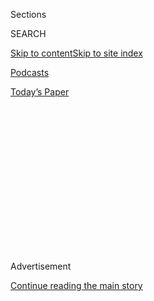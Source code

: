 <div id="app">

<div>

<div>

<div>

<div class="NYTAppHideMasthead css-1q2w90k e1suatyy0">

<div class="section css-ui9rw0 e1suatyy2">

<div class="css-eph4ug er09x8g0">

<div class="css-6n7j50">

</div>

<span class="css-1dv1kvn">Sections</span>

<div class="css-10488qs">

<span class="css-1dv1kvn">SEARCH</span>

</div>

[Skip to content](#site-content)[Skip to site
index](#site-index)

</div>

<div id="masthead-section-label" class="css-1wr3we4 eaxe0e00">

[Podcasts](https://www.nytimes3xbfgragh.onion/spotlight/podcasts)

</div>

<div class="css-10698na e1huz5gh0">

</div>

</div>

<div id="masthead-bar-one" class="section hasLinks css-15hmgas e1csuq9d3">

<div class="css-uqyvli e1csuq9d0">

</div>

<div class="css-1uqjmks e1csuq9d1">

</div>

<div class="css-9e9ivx">

[](https://myaccount.nytimes3xbfgragh.onion/auth/login?response_type=cookie&client_id=vi)

</div>

<div class="css-1bvtpon e1csuq9d2">

[Today’s
Paper](https://www.nytimes3xbfgragh.onion/section/todayspaper)

</div>

</div>

</div>

</div>

<div data-aria-hidden="false">

<div id="site-content" data-role="main">

<div>

<div class="css-1aor85t" style="opacity:0.000000001;z-index:-1;visibility:hidden">

<div class="css-1hqnpie">

<div class="css-epjblv">

<span class="css-17xtcya">[Podcasts](/spotlight/podcasts)</span><span class="css-x15j1o">|</span><span class="css-fwqvlz">‘There’s
a Quiet All Over the
World’</span>

</div>

<div class="css-k008qs">

<div class="css-1iwv8en">

<span class="css-18z7m18"></span>

<div>

</div>

</div>

<span class="css-1n6z4y">https://nyti.ms/3bumeD4</span>

<div class="css-1705lsu">

<div class="css-4xjgmj">

<div class="css-4skfbu" data-role="toolbar" data-aria-label="Social Media Share buttons, Save button, and Comments Panel with current comment count" data-testid="share-tools">

  - 
  - 
  - 
  - 
    
    <div class="css-6n7j50">
    
    </div>

  - 
  - 

</div>

</div>

</div>

</div>

</div>

</div>

<div id="NYT_TOP_BANNER_REGION" class="css-13pd83m">

</div>

<div id="top-wrapper" class="css-1sy8kpn">

<div id="top-slug" class="css-l9onyx">

Advertisement

</div>

[Continue reading the main
story](#after-top)

<div class="ad top-wrapper" style="text-align:center;height:100%;display:block;min-height:250px">

<div id="top" class="place-ad" data-position="top" data-size-key="top">

</div>

</div>

<div id="after-top">

</div>

</div>

<div>

<div class="css-1g7y0i5 e1drnplw0">

<div class="css-1ceswkc e1drnplw1">

</div>

<div class="css-f2fzwx e1drnplw2">

<div data-aria-labelledby="modal-title" data-role="region">

<div id="modal-title" class="css-mln36k">

transcript

</div>

<div class="css-pbq7ev">

</div>

<span>Back to Sugar
Calling</span>

<div class="css-f6lhej">

<div class="css-1ialerq">

<div class="css-1701swk">

bars

</div>

<div>

<div class="css-1t7yl1y">

0:00/0:00

</div>

<div class="css-og85jy">

\-0:00

</div>

</div>

</div>

</div>

<div class="css-15fbio0">

<div class="css-1p4nyns">

transcript

## ‘There’s a Quiet All Over the World’

### Hosted by Cheryl Strayed, produced by Kelly Prime and edited by Sara Sarasohn. Editorial oversight by Wendy Dorr.

#### Cheryl Strayed talks with the poet Billy Collins about memorization, “picture language” and the power of collective silence.

Wednesday, May 13th, 2020

</div>

  - cheryl strayed  
    I’m going to call the poet Billy Collins. I love his poetry so much,
    and I know I’m not alone in that. He’s that rare thing in America, a
    bestselling poet. He was the U.S. Poet Laureate from 2001 to 2003 as
    well. He said that poetry is the home of ambiguity, ambivalence, and
    uncertainty, and I think that wraps up quite succinctly what a lot
    of us are living in right now. I thought it would be a great time to
    talk to Billy Collins.

  - \[music\]

  - \[phone rings\]

  - billy collins  
    Oh, Cheryl.

  - cheryl strayed  
    Billy, it’s so nice to talk to you\!

  - billy collins  
    I sort of knew it was you.

  - cheryl strayed  
    You knew it was me?

  - billy collins  
    Yeah. I can’t say I wasn’t expecting your call.

  - cheryl strayed  
    You’re just hanging out waiting for Cheryl to call.

  - billy collins  
    Every afternoon.

  - cheryl strayed  
    Where am I calling you, Billy Collins?

  - billy collins  
    I’m in my study in our house in a little town in Florida called
    Winter Park. The streetside wall is all windows, so I got a good
    view of tropical or subtropical vegetation. I mean, there’s like
    pygmy palms and, I think, two queen palms. And there’s this red
    bougainvillea.

  - cheryl strayed  
    Nice.

  - billy collins  
    And very few cars are going up and down that street these days. More
    common to see families bicycling, or dad taking his son down to the
    lake to fish, and stuff like that. It’s like going back to the ‘50s.

  - cheryl strayed  
    Are you just alone in the house with Suzannah, just the two of you?

  - billy collins  
    Well, there are two cats, Francis, a boy, and Audrey, a girl.

  - cheryl strayed  
    OK, so two couples, Francis and Audrey, and Suzannah and Billy.

  - billy collins  
    Yes. Well, Suzannah and I get along a lot better than Francis and
    Audrey. Thank god.

  - cheryl strayed  
    Perhaps because you guys are still newlyweds, right? You just got
    married last summer.

  - billy collins  
    Well, it’s true. We’re still — not to get too sentimental, but we
    still celebrate our monthly anniversary on the 21st of the month.

  - cheryl strayed  
    Oh, that’s so sweet.

  - billy collins  
    I think that we’re losing track of that.

  - cheryl strayed  
    Oh. I’d love that. So what do you do on your monthly anniversary?
    Like what have you done historically?

  - billy collins  
    Well, we used to go out to dinner, but now Suzannah just cooks
    another dinner. We’ve been very, very careful, very assiduous about
    going out only when necessary, and wash your hands all the time. And
    I usually say, if you say two Hail Marys, that’s about 20 seconds of
    handwashing. And there could be an added benefit. You never know.

  - cheryl strayed  
    Right.

  - billy collins  
    So I’m 79 years old. And it sounds insane to say that, but it’s the
    truth, and I’m pretty sure if I caught it, it would kill me. And
    Suzannah shares that view. So she’s pretty willful about keeping me
    in the house.

  - cheryl strayed  
    Uh-huh. Do you even go out for walks?

  - billy collins  
    I go out for a walk almost every day. Not quite as far as you, but
    it’s 2 miles. And it’s very clarifying, though. I’ve always liked
    walking, and there’s a Latin expression, solvitur ambulando, which
    means it is solved by walking. You probably know that.

  - cheryl strayed  
    I do, I do. As you know, my memoir “Wild” is all about walking. I
    walked 1,100 miles on the Pacific Crest Trail. A lot is solved by
    walking.

  - billy collins  
    I would say after a thousand miles, you’ve got yourself together.

  - cheryl strayed  
    I’m sad to report that the walk goes on. The journey continues even
    after that. But I do think that that’s one of the things that you
    see over and over, is that power of a sort of walking meditation,
    where the classic journey one takes by foot, that is always
    enlightening. And I think we see that even on a micro scale on those
    2-mile walks.

  - billy collins  
    Well, I’m not as adventurous as you are, but it’s the same walk. But
    it’s never the same walk. It’s like putting yourself and putting
    your foot in the same river twice. And, often, just when I get back
    to the house, I might start a poem just about what I saw on the
    walk, which is — sometimes that goes nowhere, but other times it
    develops into something. So I find it very clarifying and — I mean,
    the English romantic poets, particularly Wordsworth, the way we
    would watch television, they would go for walks. And Wordsworth said
    that he composed a number of his poems on this walk, which would
    kind of give him the rhythm of the poem maybe. I don’t know. If you
    walked iambically, like thu-dud thu-dud, you’d probably be skipping.
    But I guess just the pacing provides a kind of steady rhythm. Did
    you listen — let me ask you a question. Did you listen to music on
    your walk?

  - cheryl strayed  
    No. But the reason I didn’t listen to music on my walk is it was
    1995, and so I would have had to carry a Walkman, and cassette
    tapes, and so forth.

  - billy collins  
    Oh, right.

  - cheryl strayed  
    But, Billy, what was so utterly fascinating to me about my
    experience with music on the Pacific Crest Trail is I could not keep
    music out of my mind. And I call it in “Wild” like — that my mind
    was like the transistor radio station in my head, because I kept
    having songs come to me. And, many times, it would be songs I
    couldn’t — I didn’t want to have in my head, like jingles for,
    like, gum, or things like this from my youth. Sometimes Bob Dylan
    songs that I couldn’t remember all the lyrics. And so I was
    constantly singing in my head, and the thing I missed, I would say,
    almost as much as food. I really ached for music in a way that
    surprised me. I didn’t realize how deep that was.

  - billy collins  
    Well, that’s your little internal jukebox that got activated.

  - cheryl strayed  
    Yeah.

  - billy collins  
    Yeah. I wrote a poem about getting a bad song stuck in your head,
    because they seem to be stickier than most. And I titled the poem
    “More Than a Woman,” but I say to other people that you can call
    it any song. You can call it “Dancing Queen” or any song.

  - cheryl strayed  
    That’s a great song.

  - billy collins  
    And sometimes just mentioning the title is enough to activate the
    song in other people’s heads, so you have to be careful.

  - cheryl strayed  
    Well, have you — there’s this documentary that I’m forgetting the
    title of it now, but it’s about people who have really deep,
    profound dementia, or are at the very end of their lives, and they
    can’t really communicate even any more. But they asked their kids,
    like, well, what were their favorite songs when they were young? And
    they put headphones on these people who are so inside themselves,
    and suddenly they would come awake, and they would even sometimes be
    able to sing along with the songs. I think it’s an ancient kind of
    knowing.

  - billy collins  
    Yeah.

  - cheryl strayed  
    And I know you do that with — I was reading about your mother, who
    would recite poetry to you. I wonder if you have that relationship
    with poetry because you were hearing it so young.

  - billy collins  
    Well, I think I got — I mean, who knows in these things. If you look
    back on your life and try to make sense of it, you’re looking
    through a kind of distorted rear view mirror. But I do have early
    memories of my being a toddler, or advanced toddler stage, and my
    mother would say lines of poetry that she memorized as a school girl
    in rural Ontario, Canada. And if it was very cold out, she’d have a
    line from Shakespeare about the coldness of the weather and not as
    sharp as man’s ingratitude to man, or something like that. And when
    I was a kid, I remember hearing my mother talking in two different
    ways. One was when she was regular talking, and one when she was
    reciting poetry. And I didn’t know it was poetry. I’d never heard
    the word. As I said, I was sort of a pre-literate toddler. But I
    knew that the poetry sounded nicer.

  - cheryl strayed  
    Mmm, yeah.

  - billy collins  
    And if we believe in really early suggestions on our consciousness,
    that might account from the fact that’s where I am today.

  - cheryl strayed  
    Right. That’s — so where did your mom get that? Was she asked as a
    student to memorize these poems?

  - billy collins  
    Well, she and my father were both born in 1901. So when she was a
    schoolgirl, this would be 1907 or ‘14, or something in there,
    memorization was not only an acceptable way of teaching poetry, it
    was — I believe it was the only way.

  - cheryl strayed  
    Right.

  - billy collins  
    I mean, they weren’t — this was 100 miles or so north of Toronto.
    They weren’t analyzing poetry up there in the schoolhouse. They were
    having kids memorize it. And I try to get my students to memorize a
    little bit of poetry, and it’s interesting because their reaction is
    they groan. But once they get a sonnet in their head, or even a
    little poem by Emily Dickinson, they line up outside my office ready
    to recite it for me.

  - cheryl strayed  
    That’s so interesting. No. I think I’m absolutely fascinated by
    this, because when I started school in the mid ‘70s, this idea was
    that memorization was this rote learning that didn’t at all feed the
    spirit, and it was sort of oppressive.

  - billy collins  
    Very old fashioned, yeah.

  - cheryl strayed  
    Yeah, yeah. And yet, I wish that people had made me memorize poems.
    Because it is kind of like those jingles. They become part of you,
    and you can call upon them when you need them then, right? They’re
    with you.

  - billy collins  
    You could have carried these poems up the Pacific Crest Trail.

  - cheryl strayed  
    Yeah.

  - billy collins  
    You know, it’s interesting that one of the most rewarding instances
    I ever had as a teacher, it was on a New York subway. There was a
    guy, a grown guy, across on the other side of the aisle there, or
    whatever. And he was looking at me. And, of course, in this New York
    subway, avoid eye contact is the main rule. Anyway, he got up and
    approached me, and he sat down. And over the roar of the subway, he
    said, Professor Collins, I was your student. And he was then a
    doctor, an oncologist, working at Mount Sinai Hospital. And he said
    you made us memorize a poem, and I want to say it for you.

  - cheryl strayed  
    Oh, wow.

  - billy collins  
    Again, over the roar of the subway, he recited this Emily Dickinson
    poem. And it was just so amazing that I’d done something.

  - cheryl strayed  
    Right. It’s so measurable, right? That guy has Emily Dickinson in
    him forever because of you.

  - billy collins  
    It’s stored there. And I also think, if they don’t remember anything
    I’ve said, they’ll remember 10 lines of Shakespeare or whatever.

  - cheryl strayed  
    Yeah. Well, and what’s interesting to ponder about that is that we
    are, in some sort of brute way, just forcing ourselves to remember
    this arrangement of words. And I’m curious, will this doctor, 50
    years from now on his deathbed, will he be able to say that poem
    because it is part of him. And it reminds me, when I was hiking on
    the Pacific Crest Trail, I realized that I remembered the names of
    flowers that — my mom was a wonderful gardener and really knew
    everything about plants, and she would always teach me the names of
    wildflowers. And there was a point on the trail where I stepped into
    this meadow and I saw all these flowers, and I realized I knew their
    names. And I said them to myself in my mind as I walked past them,
    and I felt the presence of my mother so strongly. And it was a kind
    of poem embedded in me. It was a memorization that I didn’t know I
    had received until then.

  - billy collins  
    Well, and I also think that you really internalize this series of
    lines and bring it into you for yourself. And it’s a part of you
    then. And once the student realizes the power of that — they’re now
    walking around with these lines in them, and they can summon them up
    at any moment — they find that pretty thrilling, actually.

  - cheryl strayed  
    It’s a powerful thing. And I think even in cases where you don’t
    necessarily memorize the lines, that poems can stay with you in
    another way. That you remember them, or you remember the way that
    they made you feel. And one of your poems that did that for me,
    Bill, is “The Names.” You were asked by the librarian of Congress to
    write it for the first anniversary of 9/11. And the reason it stuck
    with me is it made real to me this tragedy that was this grand scale
    — many, many deaths that seemed kind of abstract until I heard you
    read that poem. And it wasn’t then just numbers, it was names. And I
    thought of it now because we are hearing numbers every day. The
    number of people who die of Covid-19 climbs day by day. I would love
    for you to read “The Names” to me.

  - billy collins  
    Well, yeah, I’d love to. It’s called “The Names,” and then, in
    parenthesis, it just says, “For the victims of Sept. 11 and their
    survivors.”
    
    “Yesterday, I lay awake in the palm of the night. A fine rain stole
    in, unhelped by any breeze. And when I saw the silver glaze on the
    windows, I started with A, with Ackerman, as it happened, then
    Baxter and Calabro, Davis and Eberling, names falling into place as
    droplets fell through the dark. Names printed on the ceiling of the
    night. Names slipping around a watery bend. Twenty-six willows on
    the banks of a stream.
    
    In the morning, I walked out barefoot among thousands of flowers,
    heavy with dew, like the eyes of tears, and each had a name. Fiore
    inscribed on a yellow petal, then Gonzalez and Hon, Ishikawa and
    Jenkins. Names written in the air and stitched into the cloth of the
    day. A name under a photograph taped to a mailbox. Monogram on a
    torn shirt. I see you spelled out on storefront windows and on the
    bright unfurled awnings of this city. I say the names as I turn a
    corner — Kelly and Lee, Medina, Nardella, and O’Connor.
    
    When I peer into the woods, I see a thick tangle where letters are
    hidden, as in a puzzle concocted for children. Parker and Quigley in
    the twigs of an ash. Rizzo, Schubert, Torres, and Upton, secrets in
    the boughs of an ancient maple. Names written in the pale sky. Names
    rising in the updraft amid buildings. Silent names in stone, or
    cried out behind a door. Names blown over the earth and out to sea.
    
    In the evening — weakening light, the last swallows, a boy on a lake
    lifts his oars, a woman by a window puts a match to a candle, and
    then the names are outlined on the rose clouds — Vanacore and
    Wallace. Let X, if it can, stand for the ones unfound. Then Young
    and Ziminsky, the final jolt of Z. Names etched on the head of a
    pin. One name spanning a bridge, another undergoing a tunnel. A blue
    name needled into the skin.
    
    Names of citizens, workers, mothers and fathers, the bright-eyed
    daughter, the quick son. Alphabet of names in green rows in a field.
    Names in the small tracks of birds. Names lifted from a hat or
    balanced on the tip of the tongue. Names wheeled into the dim
    warehouse of memory. So many names, there is barely room on the
    walls of the heart.”

  - cheryl strayed  
    What a powerful poem. What a powerful piece of work.

  - billy collins  
    Yeah. And it was pretty nerve-racking really in front of a joint
    session of Congress, I can tell you.

  - cheryl strayed  
    So you’re called to this joint session, and are other people doing
    other things?

  - billy collins  
    Well, yes, lots of other people. It was one of the first times in
    history that both houses of Congress met outside of Washington. They
    met in New York, where it took place. And there were many speeches.
    And I must say something, not in praise of my poem but to make a
    point about poetry, that when I started reading the poem, and it
    starts lying there in the middle of the night with the rain against
    the windows, et cetera, many people were looking up at me the way a
    Cocker Spaniel would cock his head, like, what?

  - cheryl strayed  
    Uh-huh.

  - billy collins  
    It was not political language. It was not using generalities. It was
    not using the recycled language, including a history, heroism,
    tragedy, the common words that kept popping up in these talks. It
    was imagery. It was picture language, as Emerson calls it. It was
    the language of the world, of rain, and windows, and reality. And it
    demonstrated the difference between poetic language and, for lack of
    a better word, other language.

  - cheryl strayed  
    And I think that that’s — I mean, you’ve just expressed why, in my
    mind, poetry is so necessary, poetry and really all literature. But
    poetry, in particular, to me it speaks to the heart. It speaks
    beyond the intellect, beyond information.

  - billy collins  
    Oh, I think poetry takes us inward, right? Poetry privileges our
    subjectivity. A poem tends to start out in the world and describing
    something, but it usually ends up going down and in inside us. But
    it works in images. I mean, a poem about the virus might be an image
    of a face mask on a curb, a discarded face mask. Just that one thing
    might be enough to tell the whole story, in a sense, just that one
    image, instead of a larger but probably less effective rhetoric.

  - cheryl strayed  
    Right. That’s what art does. And I think too, just the ordinary
    stories, whenever — my favorite parts of all of Ken Burns’s
    documentaries are those, the journals that people kept, that weren’t
    saying, here is the objective news of the day. It’s rather here’s
    what happened on my farm on this day. Here’s what I saw. Here’s what
    I witnessed. Here’s what I felt, and feared, and loved, and
    treasured. And those are the kinds of things that poetry shows us
    and offers us.

  - billy collins  
    And those letters, I mean, I can’t believe how articulate everybody
    was in the middle of the 19th century. The letters are — not only
    the penmanship is beautiful, but the letters are so articulate, at
    least the ones that we’re exposed to.

  - cheryl strayed  
    Well, those are the ones that made the cut.

  - billy collins  
    Yeah, that’s right. That’s the cream of the crop.

  - cheryl strayed  
    Do you keep a journal?

  - billy collins  
    I don’t keep a — I have in the past. I don’t — I’m not very good at
    it. But I keep notebooks, and I always keep a little notebook in my
    pocket, and a pen. And thinking about our talk today, I have a page
    here of things to talk about or points we might — so anything can go
    into these journals. They’re kind of catch-alls, but — and poems
    too.

  - cheryl strayed  
    What have you written down that we haven’t talked about yet? Let’s
    talk about it.

  - \[laughter\]

  - billy collins  
    That’s good. Well, I wrote down the name of a poem that’s very short
    that I’d love to read before we’re done by — not by me.

  - cheryl strayed  
    Please read it to me. Please read it to me, yes.

  - billy collins  
    May I? Well, it’s — I guess it’s a sonnet. It’s 14 lines. It’s by a
    poet I don’t know well, an Irish poet, John O’Donnell. And it’s
    about the virus, and it’s called “When.” And the interesting thing
    about it is that he’s slightly ambivalent about the whole thing,
    about it ending. And Eavan Boland, another Irish poet who just died
    on Monday —

  - cheryl strayed  
    Right.

  - billy collins  
    — she said, “Poetry begins where certitude leaves off.” Like poetry
    deals with ambivalence and ambiguity. And if you’re certain about a
    thing, you don’t need to write a poem about it. But you’ll see the
    word, about halfway through, the word “although,” and that’s when he
    — the tone of the poem changes. So I’ll read it if you like. It’s
    titled “When,” by John O’Donnell.
    
    “And when this ends we will emerge, shyly and then all at once,
    dazed, long-haired as we embrace loved ones the shadow spared, and
    weep for those it gathered in its shroud. A kind of rapture, this
    longed-for laying on of hands, high cries as we nuzzle, leaning in
    to kiss, and whisper that now things will be different.
    
    Although a time will come when we’ll forget the curve’s approaching
    wave, the hiss and sigh of ventilators, the crowded, makeshift
    morgues. A time when we may even miss the old-world arm’s-length
    courtesy, small kindnesses left on doorsteps, the drifting, idle
    days, and nights when we flung open all the windows to arias in the
    darkness, our voices reaching out, holding each other till this
    passes.”
    
    So interesting that he sees the distancing as being a courtesy, and
    the quietness and the kindness of things left on doorsteps, and the
    idleness and the drifting. This really talks about the horror of
    people lost, but he says that — it’s like people talk about. There’s
    a quiet all over the world. The whole globe has quieted down. There
    are no sports. There’s no concerts. There’s no people cheering. A
    friend of mine said you can hear a birdsong in New York City.

  - cheryl strayed  
    Right.

  - billy collins  
    And another — in The Times last week, this guy writing from Paris
    said you could hear ducks quacking on the Seine. I have a friend, if
    one of us says something, the other one often says, and other poems.
    And I’m sure that would get it — ducks quacking on the Seine, and
    other poems.

  - \[laughter\]

  - cheryl strayed  
    That’s your next book, Billy.

  - \[laughter\]

  - billy collins  
    It could be. But that’s, I mean, amazing, like being back in the
    ‘50s. It’s quieter. It’s slower. And, also, nature is healing
    herself. Fish are coming back into these grounds where they were,
    where there’s too much pollution. Maybe we should take one month off
    a year and just let the Earth lick its wounds for a month before we
    continue to ravish it.

  - cheryl strayed  
    Yeah, I thought of that. In that poem, when he says although, he’s
    saying, but we’re going to also forget all this, right?

  - billy collins  
    Yeah, yeah. We’ll forget the curves and all that. But we might even
    miss — we’ll forget, and we might even be nostalgic about the time
    when we stayed indoors with our spouses or whatever, or maybe a
    friend, sheltering in place. I was on the phone with my friend in
    New York City last night about — well, I know it’s about 2 minutes
    to 7. He said, well, at 7 o’clock, I have to get my pot and my spoon
    and bang it out the window. Everybody does that at 7 o’clock in New
    York.

  - cheryl strayed  
    Mh-hm. In Portland too.

  - billy collins  
    Yeah, for the responders. And maybe people will miss that. I guess
    the big question is, will this — I mean, people banter around the
    word globalization, and global this, and global that. And that’s
    primarily an economic term, I think. It meant the globalization of
    business. But this is something that’s happening all over the world,
    and maybe this will give people a sense of being Earthlings, in the
    way that the blue marble did. Remember that first picture of Earth?
    That was the first time man had ever seen the planet.

  - cheryl strayed  
    Mm-hm, mm-hm.

  - billy collins  
    And there was some sense of optimism — it became the symbol of Earth
    Day — that a global event like that, or the globe made visible,
    might tie people together. I’m not too optimistic about that, but
    it’s going to be very interesting to see what happens. I mean,
    maybe nothing will happen, and we’ll just go back to being the human
    beings we are. But do you want to hear another poem by another poet?

  - cheryl strayed  
    Sure, sure.

  - billy collins  
    This is a poem by Wislawa Szymborska, the Polish poet. And it’s a
    poem about the war, and what happens after the war, and then what
    happens when people forget about the war.

  - cheryl strayed  
    And it’s about World War II?

  - billy collins  
    It’s about World War II, yeah. But I think it applies today. Anyway,
    it’s not long. It’s called “The End and the Beginning,” by Wislawa
    Szymborska.
    
    “After every war, someone has to pick up. Things won’t pick
    themselves up, after all. Someone has to shove the rubble to the
    roadsides so the carts loaded with corpses can get by. Someone has
    to trudge through the sludge and ashes, through the sofa springs and
    shards of glass, the bloody rags. Someone has to lug the post to
    prop the wall. Someone has to glaze the windows, set the door in its
    frame. No sound bites, no photo opportunities, and it takes years.
    All the cameras have gone to other wars.
    
    The bridges need to be rebuilt. The railroad stations too.
    Shirtsleeves will be rolled up to shreds. Someone, broom in hand,
    still remembers how it was. Someone else listens, nodding his
    unshattered head. But others are bound to be bustling nearby who
    will find all that quite boring. From time to time, someone still
    must dig up a rusted argument from underneath a bush and haul it off
    to the dump.
    
    Those who knew what this was all about must make way for those who
    know little, and less than that, and at last nothing, less than
    nothing. Someone has to lie there in the grass that covers up the
    causes and effects with a corn stalk in his teeth, gawking at
    clouds.”

  - cheryl strayed  
    Wow. I love that poem. What a great poem. That poem so aptly
    describes not just things like a world war and its aftermath, and
    the way that time changes it. It’s even — like, I was just thinking
    of the most intimate thing, like a broken heart. Like it’s so
    painful at first, and then it gets slowly cleaned up, and then it
    slowly disappears. And then it’s like that love was never even in
    existence.

  - billy collins  
    It becomes history.

  - cheryl strayed  
    It’s history.

  - billy collins  
    And there’s a test on it.

  - cheryl strayed  
    And there’s no great sorrow. I mean, I think that, obviously, about
    big things, like a war or a virus, and so many of us are revisiting
    things like — I’ve never heard so much conversation about the
    Spanish influenza epidemic as I have in the last month or two. And
    it’s because we’re saying, Oh, this thing that we all had the luxury
    of not remembering, or not really caring much about, suddenly might
    be the thing that teaches us about now.

  - billy collins  
    In her poem, after all the destruction, to end with that figure
    lying on the grass with a corn stalk in his teeth, just looking up
    at clouds, that little personal individual moment of being alone.
    And Robert Frost said anybody can start a poem, but it takes a real
    poet to end one. And that’s such a beautiful ending, gawking at
    clouds.

  - cheryl strayed  
    Yeah. Is there anything that I didn’t ask you that you want to talk
    about?

  - billy collins  
    I don’t know. I mean, I did spend one day in this monastery in Big
    Sur, the Camaldolese order of the Benedictines. They were, I think,
    like a 12th century breakaway from the Benedictines. And someone
    said they make the Benedictines look like Hells Angels, because
    they’re a deeply reclusive order. None of them speak. There are
    about 30 of them there. And when they have meals, there are readings
    from the Bible, from whatever. But I had heard that my poems were
    being read. So when I was in California, I made a visit to the
    monastery and spent one day in one of these rooms. It’s kind of a
    cell or a dorm room. And I had this experience of silence I’d never
    quite had before. I wrote a poem about what a noisy person I’d been
    all my life. And, gradually, after like an hour or so, I was aware
    that there are 30 other men right around me in these other buildings
    or rooms who have devoted their life to silence. They’re
    professionals, professional quiet people. And I felt like this
    little droplet of my silence just dropping into this river of
    silence they were creating. And communal silence, I realized, is
    such a powerful thing. And when I think about the quieter world that
    the virus has put us into, it just reminded me of that deep
    experience of silence.

  - cheryl strayed  
    What about it felt profound to you? I mean, can you identify what
    that particular silence does for you or for us?

  - billy collins  
    Well, it’s very cleansing, I think. I was very comfortable with it,
    knowing, as I said, the presence of these professional men around me
    keeping their silence so as to be less ensnared by the ways of the
    world. And when I was at the monastery in Big Sur, they referred
    very reverentially to two of the monks who had achieved, achieved
    what they call permanent reclusion. There are two monks who never
    see anybody. They’re not only silent. They never talk during the
    year. There’s no break, and they never go to communal meals. They’re
    like prisoners of their silence. And that just blew my mind. They
    got in the cell and locked the door, and they loved it. They
    wouldn’t have it any other way.

  - cheryl strayed  
    It’s astounding to me, really.
    
    My first reaction when I was hearing you talk about this place — and
    I know this place, and I have to say, what you’ve contributed most
    powerfully to the world is the opposite of silence. It is that we
    find some truth in the words you share with us. And yet there is
    something about poetry and art that is about the deepest silence,
    right? That it’s not about isolation. It’s not about distance. It’s
    about connection, I think, when silence is most profound and
    powerful.

  - billy collins  
    Mm-hm. I think another way to connect them is to say that the — a
    poem takes up a certain amount of space on a page. It doesn’t fill
    the page. Most people would recognize a poem as being a poem by
    seeing that it just occupies this discrete place on the poem — on
    the page, rather. And I get my students to think of the white space
    around the poem as silence, and so that the poem is an interruption
    of silence. And so it takes silence into a place. I knew a nun —
    well, she was a crazy high school friend of mine, but she became a
    nun, and she was — ended up in a little convent in Rome on the
    Appian Way there, and they were a reclusive order of nuns. And we
    had corresponded, but when she corresponded to me in letters, she
    would only talk about the love of God and all that. She never said
    what she was doing or anything, or if she was planting corn or
    something. And when I was in Italy, I called her — I called the
    convent, and I said, Susan — that was her old name — I said, I’m
    coming into Rome, and can we take you out to lunch? Do you go out?
    And she said, Cheryl, she said, Fortunately, I can’t.

  - \[laughter\]

  - cheryl strayed  
    Really?

  - billy collins  
    Isn’t that great?

  - cheryl strayed  
    So she’d —

  - billy collins  
    No irony — yes. No irony at all. Fortunately, Billy, I can’t.

  - cheryl strayed  
    Wow. I mean, that’s a really kind of wonderful way to think about
    now, isn’t it? Because —

  - billy collins  
    Yeah.

  - cheryl strayed  
    — we who can’t go out, to turn that into a blessing rather than a
    curse is something, I think.

  - billy collins  
    Yes, yeah. I think it’s the difference between people who will rush
    back into their jobs and can’t wait to get back to normal who are
    enjoying, on some level, this quiet time, this traveling back in
    time, in a way, to where you can hear — you can hear ducks quacking
    on the Seine, for god’s sake.

  - \[laughter\]

  - cheryl strayed  
    Well, it has been such a delight to speak to you.

  - billy collins  
    Well, great. I’ve been looking forward to this a lot. So great to
    talk to you too.

  - cheryl strayed  
    Bye, Billy.

  - billy collins  
    Bye bye. Take care.

  - cheryl strayed  
    I’m Cheryl Strayed. This is “Sugar Calling.” Next week, Joy
Harjo.

</div>

</div>

</div>

</div>

<div style="position:absolute;width:0;height:0;visibility:hidden;display:none">

</div>

<div style="width:100%">

<div class="css-18qqsen e1eullfg0" style="background-image:url(https://static01.graylady3jvrrxbe.onion/images/2020/04/29/podcasts/sugar-calling-album-art/sugar-calling-album-art-videoFifteenBySeven2610-v2.png)">

<div class="css-1hmsypo e1eullfg2">

<div class="css-131hid3 e1eullfg3">

<div class="css-1uhi299 e1eullfg1">

</div>

<div class="css-1tloyb6">

<div class="css-1kltdsh ehra6vc0">

[<span class="css-1f76qa2">![Sugar Calling
logo](https://static01.graylady3jvrrxbe.onion/images/2020/04/29/podcasts/sugar-calling-album-art/sugar-calling-album-art-square320.jpg)<span>Sugar
Calling</span></span>](https://www.nytimes3xbfgragh.onion/column/sugar-calling)<span class="css-1lhttlg ehra6vc1"><span class="css-sj5ozi ehra6vc2">Subscribe:</span></span>

  - [Apple Podcasts](https://itunes.apple.com/us/podcast/id1505881384)
  - [Google
    Podcasts](https://podcasts.google.com/?feed=aHR0cHM6Ly9yc3MuYXJ0MTkuY29tL3N1Z2FyLWNhbGxpbmc&ved=0CAUQrrcFahcKEwjA8Kyn09voAhUAAAAAHQAAAAAQBQ)

</div>

</div>

<div class="css-1r0dpua e1eullfg4">

<div class="css-1gu519p edye5kn0">

<div>

# ‘There’s a Quiet All Over the World’

## Cheryl Strayed talks with the poet Billy Collins about memorization, “picture language” and the power of collective silence.

</div>

<span class="css-lsnb14 edye5kn4">Hosted by Cheryl Strayed, produced by
Kelly Prime and edited by Sara Sarasohn. Editorial oversight by Wendy
Dorr.</span>

<div class="css-1vd84sn">

<span class="css-16bt4xd">Transcript</span>

</div>

</div>

<div class="css-1g7y0i5 e1drnplw0">

<div class="css-1ceswkc e1drnplw1">

</div>

<div class="css-f2fzwx e1drnplw2">

<div data-aria-labelledby="modal-title" data-role="region">

<div id="modal-title" class="css-mln36k">

transcript

</div>

<div class="css-pbq7ev">

</div>

<span>Back to Sugar
Calling</span>

<div class="css-f6lhej">

<div class="css-1ialerq">

<div class="css-1701swk">

bars

</div>

<div>

<div class="css-1t7yl1y">

0:00/0:00

</div>

<div class="css-og85jy">

\-0:00

</div>

</div>

</div>

</div>

<div class="css-15fbio0">

<div class="css-1p4nyns">

transcript

## ‘There’s a Quiet All Over the World’

### Hosted by Cheryl Strayed, produced by Kelly Prime and edited by Sara Sarasohn. Editorial oversight by Wendy Dorr.

#### Cheryl Strayed talks with the poet Billy Collins about memorization, “picture language” and the power of collective silence.

Wednesday, May 13th, 2020

</div>

  - cheryl strayed  
    I’m going to call the poet Billy Collins. I love his poetry so much,
    and I know I’m not alone in that. He’s that rare thing in America, a
    bestselling poet. He was the U.S. Poet Laureate from 2001 to 2003 as
    well. He said that poetry is the home of ambiguity, ambivalence, and
    uncertainty, and I think that wraps up quite succinctly what a lot
    of us are living in right now. I thought it would be a great time to
    talk to Billy Collins.

  - \[music\]

  - \[phone rings\]

  - billy collins  
    Oh, Cheryl.

  - cheryl strayed  
    Billy, it’s so nice to talk to you\!

  - billy collins  
    I sort of knew it was you.

  - cheryl strayed  
    You knew it was me?

  - billy collins  
    Yeah. I can’t say I wasn’t expecting your call.

  - cheryl strayed  
    You’re just hanging out waiting for Cheryl to call.

  - billy collins  
    Every afternoon.

  - cheryl strayed  
    Where am I calling you, Billy Collins?

  - billy collins  
    I’m in my study in our house in a little town in Florida called
    Winter Park. The streetside wall is all windows, so I got a good
    view of tropical or subtropical vegetation. I mean, there’s like
    pygmy palms and, I think, two queen palms. And there’s this red
    bougainvillea.

  - cheryl strayed  
    Nice.

  - billy collins  
    And very few cars are going up and down that street these days. More
    common to see families bicycling, or dad taking his son down to the
    lake to fish, and stuff like that. It’s like going back to the ‘50s.

  - cheryl strayed  
    Are you just alone in the house with Suzannah, just the two of you?

  - billy collins  
    Well, there are two cats, Francis, a boy, and Audrey, a girl.

  - cheryl strayed  
    OK, so two couples, Francis and Audrey, and Suzannah and Billy.

  - billy collins  
    Yes. Well, Suzannah and I get along a lot better than Francis and
    Audrey. Thank god.

  - cheryl strayed  
    Perhaps because you guys are still newlyweds, right? You just got
    married last summer.

  - billy collins  
    Well, it’s true. We’re still — not to get too sentimental, but we
    still celebrate our monthly anniversary on the 21st of the month.

  - cheryl strayed  
    Oh, that’s so sweet.

  - billy collins  
    I think that we’re losing track of that.

  - cheryl strayed  
    Oh. I’d love that. So what do you do on your monthly anniversary?
    Like what have you done historically?

  - billy collins  
    Well, we used to go out to dinner, but now Suzannah just cooks
    another dinner. We’ve been very, very careful, very assiduous about
    going out only when necessary, and wash your hands all the time. And
    I usually say, if you say two Hail Marys, that’s about 20 seconds of
    handwashing. And there could be an added benefit. You never know.

  - cheryl strayed  
    Right.

  - billy collins  
    So I’m 79 years old. And it sounds insane to say that, but it’s the
    truth, and I’m pretty sure if I caught it, it would kill me. And
    Suzannah shares that view. So she’s pretty willful about keeping me
    in the house.

  - cheryl strayed  
    Uh-huh. Do you even go out for walks?

  - billy collins  
    I go out for a walk almost every day. Not quite as far as you, but
    it’s 2 miles. And it’s very clarifying, though. I’ve always liked
    walking, and there’s a Latin expression, solvitur ambulando, which
    means it is solved by walking. You probably know that.

  - cheryl strayed  
    I do, I do. As you know, my memoir “Wild” is all about walking. I
    walked 1,100 miles on the Pacific Crest Trail. A lot is solved by
    walking.

  - billy collins  
    I would say after a thousand miles, you’ve got yourself together.

  - cheryl strayed  
    I’m sad to report that the walk goes on. The journey continues even
    after that. But I do think that that’s one of the things that you
    see over and over, is that power of a sort of walking meditation,
    where the classic journey one takes by foot, that is always
    enlightening. And I think we see that even on a micro scale on those
    2-mile walks.

  - billy collins  
    Well, I’m not as adventurous as you are, but it’s the same walk. But
    it’s never the same walk. It’s like putting yourself and putting
    your foot in the same river twice. And, often, just when I get back
    to the house, I might start a poem just about what I saw on the
    walk, which is — sometimes that goes nowhere, but other times it
    develops into something. So I find it very clarifying and — I mean,
    the English romantic poets, particularly Wordsworth, the way we
    would watch television, they would go for walks. And Wordsworth said
    that he composed a number of his poems on this walk, which would
    kind of give him the rhythm of the poem maybe. I don’t know. If you
    walked iambically, like thu-dud thu-dud, you’d probably be skipping.
    But I guess just the pacing provides a kind of steady rhythm. Did
    you listen — let me ask you a question. Did you listen to music on
    your walk?

  - cheryl strayed  
    No. But the reason I didn’t listen to music on my walk is it was
    1995, and so I would have had to carry a Walkman, and cassette
    tapes, and so forth.

  - billy collins  
    Oh, right.

  - cheryl strayed  
    But, Billy, what was so utterly fascinating to me about my
    experience with music on the Pacific Crest Trail is I could not keep
    music out of my mind. And I call it in “Wild” like — that my mind
    was like the transistor radio station in my head, because I kept
    having songs come to me. And, many times, it would be songs I
    couldn’t — I didn’t want to have in my head, like jingles for,
    like, gum, or things like this from my youth. Sometimes Bob Dylan
    songs that I couldn’t remember all the lyrics. And so I was
    constantly singing in my head, and the thing I missed, I would say,
    almost as much as food. I really ached for music in a way that
    surprised me. I didn’t realize how deep that was.

  - billy collins  
    Well, that’s your little internal jukebox that got activated.

  - cheryl strayed  
    Yeah.

  - billy collins  
    Yeah. I wrote a poem about getting a bad song stuck in your head,
    because they seem to be stickier than most. And I titled the poem
    “More Than a Woman,” but I say to other people that you can call
    it any song. You can call it “Dancing Queen” or any song.

  - cheryl strayed  
    That’s a great song.

  - billy collins  
    And sometimes just mentioning the title is enough to activate the
    song in other people’s heads, so you have to be careful.

  - cheryl strayed  
    Well, have you — there’s this documentary that I’m forgetting the
    title of it now, but it’s about people who have really deep,
    profound dementia, or are at the very end of their lives, and they
    can’t really communicate even any more. But they asked their kids,
    like, well, what were their favorite songs when they were young? And
    they put headphones on these people who are so inside themselves,
    and suddenly they would come awake, and they would even sometimes be
    able to sing along with the songs. I think it’s an ancient kind of
    knowing.

  - billy collins  
    Yeah.

  - cheryl strayed  
    And I know you do that with — I was reading about your mother, who
    would recite poetry to you. I wonder if you have that relationship
    with poetry because you were hearing it so young.

  - billy collins  
    Well, I think I got — I mean, who knows in these things. If you look
    back on your life and try to make sense of it, you’re looking
    through a kind of distorted rear view mirror. But I do have early
    memories of my being a toddler, or advanced toddler stage, and my
    mother would say lines of poetry that she memorized as a school girl
    in rural Ontario, Canada. And if it was very cold out, she’d have a
    line from Shakespeare about the coldness of the weather and not as
    sharp as man’s ingratitude to man, or something like that. And when
    I was a kid, I remember hearing my mother talking in two different
    ways. One was when she was regular talking, and one when she was
    reciting poetry. And I didn’t know it was poetry. I’d never heard
    the word. As I said, I was sort of a pre-literate toddler. But I
    knew that the poetry sounded nicer.

  - cheryl strayed  
    Mmm, yeah.

  - billy collins  
    And if we believe in really early suggestions on our consciousness,
    that might account from the fact that’s where I am today.

  - cheryl strayed  
    Right. That’s — so where did your mom get that? Was she asked as a
    student to memorize these poems?

  - billy collins  
    Well, she and my father were both born in 1901. So when she was a
    schoolgirl, this would be 1907 or ‘14, or something in there,
    memorization was not only an acceptable way of teaching poetry, it
    was — I believe it was the only way.

  - cheryl strayed  
    Right.

  - billy collins  
    I mean, they weren’t — this was 100 miles or so north of Toronto.
    They weren’t analyzing poetry up there in the schoolhouse. They were
    having kids memorize it. And I try to get my students to memorize a
    little bit of poetry, and it’s interesting because their reaction is
    they groan. But once they get a sonnet in their head, or even a
    little poem by Emily Dickinson, they line up outside my office ready
    to recite it for me.

  - cheryl strayed  
    That’s so interesting. No. I think I’m absolutely fascinated by
    this, because when I started school in the mid ‘70s, this idea was
    that memorization was this rote learning that didn’t at all feed the
    spirit, and it was sort of oppressive.

  - billy collins  
    Very old fashioned, yeah.

  - cheryl strayed  
    Yeah, yeah. And yet, I wish that people had made me memorize poems.
    Because it is kind of like those jingles. They become part of you,
    and you can call upon them when you need them then, right? They’re
    with you.

  - billy collins  
    You could have carried these poems up the Pacific Crest Trail.

  - cheryl strayed  
    Yeah.

  - billy collins  
    You know, it’s interesting that one of the most rewarding instances
    I ever had as a teacher, it was on a New York subway. There was a
    guy, a grown guy, across on the other side of the aisle there, or
    whatever. And he was looking at me. And, of course, in this New York
    subway, avoid eye contact is the main rule. Anyway, he got up and
    approached me, and he sat down. And over the roar of the subway, he
    said, Professor Collins, I was your student. And he was then a
    doctor, an oncologist, working at Mount Sinai Hospital. And he said
    you made us memorize a poem, and I want to say it for you.

  - cheryl strayed  
    Oh, wow.

  - billy collins  
    Again, over the roar of the subway, he recited this Emily Dickinson
    poem. And it was just so amazing that I’d done something.

  - cheryl strayed  
    Right. It’s so measurable, right? That guy has Emily Dickinson in
    him forever because of you.

  - billy collins  
    It’s stored there. And I also think, if they don’t remember anything
    I’ve said, they’ll remember 10 lines of Shakespeare or whatever.

  - cheryl strayed  
    Yeah. Well, and what’s interesting to ponder about that is that we
    are, in some sort of brute way, just forcing ourselves to remember
    this arrangement of words. And I’m curious, will this doctor, 50
    years from now on his deathbed, will he be able to say that poem
    because it is part of him. And it reminds me, when I was hiking on
    the Pacific Crest Trail, I realized that I remembered the names of
    flowers that — my mom was a wonderful gardener and really knew
    everything about plants, and she would always teach me the names of
    wildflowers. And there was a point on the trail where I stepped into
    this meadow and I saw all these flowers, and I realized I knew their
    names. And I said them to myself in my mind as I walked past them,
    and I felt the presence of my mother so strongly. And it was a kind
    of poem embedded in me. It was a memorization that I didn’t know I
    had received until then.

  - billy collins  
    Well, and I also think that you really internalize this series of
    lines and bring it into you for yourself. And it’s a part of you
    then. And once the student realizes the power of that — they’re now
    walking around with these lines in them, and they can summon them up
    at any moment — they find that pretty thrilling, actually.

  - cheryl strayed  
    It’s a powerful thing. And I think even in cases where you don’t
    necessarily memorize the lines, that poems can stay with you in
    another way. That you remember them, or you remember the way that
    they made you feel. And one of your poems that did that for me,
    Bill, is “The Names.” You were asked by the librarian of Congress to
    write it for the first anniversary of 9/11. And the reason it stuck
    with me is it made real to me this tragedy that was this grand scale
    — many, many deaths that seemed kind of abstract until I heard you
    read that poem. And it wasn’t then just numbers, it was names. And I
    thought of it now because we are hearing numbers every day. The
    number of people who die of Covid-19 climbs day by day. I would love
    for you to read “The Names” to me.

  - billy collins  
    Well, yeah, I’d love to. It’s called “The Names,” and then, in
    parenthesis, it just says, “For the victims of Sept. 11 and their
    survivors.”
    
    “Yesterday, I lay awake in the palm of the night. A fine rain stole
    in, unhelped by any breeze. And when I saw the silver glaze on the
    windows, I started with A, with Ackerman, as it happened, then
    Baxter and Calabro, Davis and Eberling, names falling into place as
    droplets fell through the dark. Names printed on the ceiling of the
    night. Names slipping around a watery bend. Twenty-six willows on
    the banks of a stream.
    
    In the morning, I walked out barefoot among thousands of flowers,
    heavy with dew, like the eyes of tears, and each had a name. Fiore
    inscribed on a yellow petal, then Gonzalez and Hon, Ishikawa and
    Jenkins. Names written in the air and stitched into the cloth of the
    day. A name under a photograph taped to a mailbox. Monogram on a
    torn shirt. I see you spelled out on storefront windows and on the
    bright unfurled awnings of this city. I say the names as I turn a
    corner — Kelly and Lee, Medina, Nardella, and O’Connor.
    
    When I peer into the woods, I see a thick tangle where letters are
    hidden, as in a puzzle concocted for children. Parker and Quigley in
    the twigs of an ash. Rizzo, Schubert, Torres, and Upton, secrets in
    the boughs of an ancient maple. Names written in the pale sky. Names
    rising in the updraft amid buildings. Silent names in stone, or
    cried out behind a door. Names blown over the earth and out to sea.
    
    In the evening — weakening light, the last swallows, a boy on a lake
    lifts his oars, a woman by a window puts a match to a candle, and
    then the names are outlined on the rose clouds — Vanacore and
    Wallace. Let X, if it can, stand for the ones unfound. Then Young
    and Ziminsky, the final jolt of Z. Names etched on the head of a
    pin. One name spanning a bridge, another undergoing a tunnel. A blue
    name needled into the skin.
    
    Names of citizens, workers, mothers and fathers, the bright-eyed
    daughter, the quick son. Alphabet of names in green rows in a field.
    Names in the small tracks of birds. Names lifted from a hat or
    balanced on the tip of the tongue. Names wheeled into the dim
    warehouse of memory. So many names, there is barely room on the
    walls of the heart.”

  - cheryl strayed  
    What a powerful poem. What a powerful piece of work.

  - billy collins  
    Yeah. And it was pretty nerve-racking really in front of a joint
    session of Congress, I can tell you.

  - cheryl strayed  
    So you’re called to this joint session, and are other people doing
    other things?

  - billy collins  
    Well, yes, lots of other people. It was one of the first times in
    history that both houses of Congress met outside of Washington. They
    met in New York, where it took place. And there were many speeches.
    And I must say something, not in praise of my poem but to make a
    point about poetry, that when I started reading the poem, and it
    starts lying there in the middle of the night with the rain against
    the windows, et cetera, many people were looking up at me the way a
    Cocker Spaniel would cock his head, like, what?

  - cheryl strayed  
    Uh-huh.

  - billy collins  
    It was not political language. It was not using generalities. It was
    not using the recycled language, including a history, heroism,
    tragedy, the common words that kept popping up in these talks. It
    was imagery. It was picture language, as Emerson calls it. It was
    the language of the world, of rain, and windows, and reality. And it
    demonstrated the difference between poetic language and, for lack of
    a better word, other language.

  - cheryl strayed  
    And I think that that’s — I mean, you’ve just expressed why, in my
    mind, poetry is so necessary, poetry and really all literature. But
    poetry, in particular, to me it speaks to the heart. It speaks
    beyond the intellect, beyond information.

  - billy collins  
    Oh, I think poetry takes us inward, right? Poetry privileges our
    subjectivity. A poem tends to start out in the world and describing
    something, but it usually ends up going down and in inside us. But
    it works in images. I mean, a poem about the virus might be an image
    of a face mask on a curb, a discarded face mask. Just that one thing
    might be enough to tell the whole story, in a sense, just that one
    image, instead of a larger but probably less effective rhetoric.

  - cheryl strayed  
    Right. That’s what art does. And I think too, just the ordinary
    stories, whenever — my favorite parts of all of Ken Burns’s
    documentaries are those, the journals that people kept, that weren’t
    saying, here is the objective news of the day. It’s rather here’s
    what happened on my farm on this day. Here’s what I saw. Here’s what
    I witnessed. Here’s what I felt, and feared, and loved, and
    treasured. And those are the kinds of things that poetry shows us
    and offers us.

  - billy collins  
    And those letters, I mean, I can’t believe how articulate everybody
    was in the middle of the 19th century. The letters are — not only
    the penmanship is beautiful, but the letters are so articulate, at
    least the ones that we’re exposed to.

  - cheryl strayed  
    Well, those are the ones that made the cut.

  - billy collins  
    Yeah, that’s right. That’s the cream of the crop.

  - cheryl strayed  
    Do you keep a journal?

  - billy collins  
    I don’t keep a — I have in the past. I don’t — I’m not very good at
    it. But I keep notebooks, and I always keep a little notebook in my
    pocket, and a pen. And thinking about our talk today, I have a page
    here of things to talk about or points we might — so anything can go
    into these journals. They’re kind of catch-alls, but — and poems
    too.

  - cheryl strayed  
    What have you written down that we haven’t talked about yet? Let’s
    talk about it.

  - \[laughter\]

  - billy collins  
    That’s good. Well, I wrote down the name of a poem that’s very short
    that I’d love to read before we’re done by — not by me.

  - cheryl strayed  
    Please read it to me. Please read it to me, yes.

  - billy collins  
    May I? Well, it’s — I guess it’s a sonnet. It’s 14 lines. It’s by a
    poet I don’t know well, an Irish poet, John O’Donnell. And it’s
    about the virus, and it’s called “When.” And the interesting thing
    about it is that he’s slightly ambivalent about the whole thing,
    about it ending. And Eavan Boland, another Irish poet who just died
    on Monday —

  - cheryl strayed  
    Right.

  - billy collins  
    — she said, “Poetry begins where certitude leaves off.” Like poetry
    deals with ambivalence and ambiguity. And if you’re certain about a
    thing, you don’t need to write a poem about it. But you’ll see the
    word, about halfway through, the word “although,” and that’s when he
    — the tone of the poem changes. So I’ll read it if you like. It’s
    titled “When,” by John O’Donnell.
    
    “And when this ends we will emerge, shyly and then all at once,
    dazed, long-haired as we embrace loved ones the shadow spared, and
    weep for those it gathered in its shroud. A kind of rapture, this
    longed-for laying on of hands, high cries as we nuzzle, leaning in
    to kiss, and whisper that now things will be different.
    
    Although a time will come when we’ll forget the curve’s approaching
    wave, the hiss and sigh of ventilators, the crowded, makeshift
    morgues. A time when we may even miss the old-world arm’s-length
    courtesy, small kindnesses left on doorsteps, the drifting, idle
    days, and nights when we flung open all the windows to arias in the
    darkness, our voices reaching out, holding each other till this
    passes.”
    
    So interesting that he sees the distancing as being a courtesy, and
    the quietness and the kindness of things left on doorsteps, and the
    idleness and the drifting. This really talks about the horror of
    people lost, but he says that — it’s like people talk about. There’s
    a quiet all over the world. The whole globe has quieted down. There
    are no sports. There’s no concerts. There’s no people cheering. A
    friend of mine said you can hear a birdsong in New York City.

  - cheryl strayed  
    Right.

  - billy collins  
    And another — in The Times last week, this guy writing from Paris
    said you could hear ducks quacking on the Seine. I have a friend, if
    one of us says something, the other one often says, and other poems.
    And I’m sure that would get it — ducks quacking on the Seine, and
    other poems.

  - \[laughter\]

  - cheryl strayed  
    That’s your next book, Billy.

  - \[laughter\]

  - billy collins  
    It could be. But that’s, I mean, amazing, like being back in the
    ‘50s. It’s quieter. It’s slower. And, also, nature is healing
    herself. Fish are coming back into these grounds where they were,
    where there’s too much pollution. Maybe we should take one month off
    a year and just let the Earth lick its wounds for a month before we
    continue to ravish it.

  - cheryl strayed  
    Yeah, I thought of that. In that poem, when he says although, he’s
    saying, but we’re going to also forget all this, right?

  - billy collins  
    Yeah, yeah. We’ll forget the curves and all that. But we might even
    miss — we’ll forget, and we might even be nostalgic about the time
    when we stayed indoors with our spouses or whatever, or maybe a
    friend, sheltering in place. I was on the phone with my friend in
    New York City last night about — well, I know it’s about 2 minutes
    to 7. He said, well, at 7 o’clock, I have to get my pot and my spoon
    and bang it out the window. Everybody does that at 7 o’clock in New
    York.

  - cheryl strayed  
    Mh-hm. In Portland too.

  - billy collins  
    Yeah, for the responders. And maybe people will miss that. I guess
    the big question is, will this — I mean, people banter around the
    word globalization, and global this, and global that. And that’s
    primarily an economic term, I think. It meant the globalization of
    business. But this is something that’s happening all over the world,
    and maybe this will give people a sense of being Earthlings, in the
    way that the blue marble did. Remember that first picture of Earth?
    That was the first time man had ever seen the planet.

  - cheryl strayed  
    Mm-hm, mm-hm.

  - billy collins  
    And there was some sense of optimism — it became the symbol of Earth
    Day — that a global event like that, or the globe made visible,
    might tie people together. I’m not too optimistic about that, but
    it’s going to be very interesting to see what happens. I mean,
    maybe nothing will happen, and we’ll just go back to being the human
    beings we are. But do you want to hear another poem by another poet?

  - cheryl strayed  
    Sure, sure.

  - billy collins  
    This is a poem by Wislawa Szymborska, the Polish poet. And it’s a
    poem about the war, and what happens after the war, and then what
    happens when people forget about the war.

  - cheryl strayed  
    And it’s about World War II?

  - billy collins  
    It’s about World War II, yeah. But I think it applies today. Anyway,
    it’s not long. It’s called “The End and the Beginning,” by Wislawa
    Szymborska.
    
    “After every war, someone has to pick up. Things won’t pick
    themselves up, after all. Someone has to shove the rubble to the
    roadsides so the carts loaded with corpses can get by. Someone has
    to trudge through the sludge and ashes, through the sofa springs and
    shards of glass, the bloody rags. Someone has to lug the post to
    prop the wall. Someone has to glaze the windows, set the door in its
    frame. No sound bites, no photo opportunities, and it takes years.
    All the cameras have gone to other wars.
    
    The bridges need to be rebuilt. The railroad stations too.
    Shirtsleeves will be rolled up to shreds. Someone, broom in hand,
    still remembers how it was. Someone else listens, nodding his
    unshattered head. But others are bound to be bustling nearby who
    will find all that quite boring. From time to time, someone still
    must dig up a rusted argument from underneath a bush and haul it off
    to the dump.
    
    Those who knew what this was all about must make way for those who
    know little, and less than that, and at last nothing, less than
    nothing. Someone has to lie there in the grass that covers up the
    causes and effects with a corn stalk in his teeth, gawking at
    clouds.”

  - cheryl strayed  
    Wow. I love that poem. What a great poem. That poem so aptly
    describes not just things like a world war and its aftermath, and
    the way that time changes it. It’s even — like, I was just thinking
    of the most intimate thing, like a broken heart. Like it’s so
    painful at first, and then it gets slowly cleaned up, and then it
    slowly disappears. And then it’s like that love was never even in
    existence.

  - billy collins  
    It becomes history.

  - cheryl strayed  
    It’s history.

  - billy collins  
    And there’s a test on it.

  - cheryl strayed  
    And there’s no great sorrow. I mean, I think that, obviously, about
    big things, like a war or a virus, and so many of us are revisiting
    things like — I’ve never heard so much conversation about the
    Spanish influenza epidemic as I have in the last month or two. And
    it’s because we’re saying, Oh, this thing that we all had the luxury
    of not remembering, or not really caring much about, suddenly might
    be the thing that teaches us about now.

  - billy collins  
    In her poem, after all the destruction, to end with that figure
    lying on the grass with a corn stalk in his teeth, just looking up
    at clouds, that little personal individual moment of being alone.
    And Robert Frost said anybody can start a poem, but it takes a real
    poet to end one. And that’s such a beautiful ending, gawking at
    clouds.

  - cheryl strayed  
    Yeah. Is there anything that I didn’t ask you that you want to talk
    about?

  - billy collins  
    I don’t know. I mean, I did spend one day in this monastery in Big
    Sur, the Camaldolese order of the Benedictines. They were, I think,
    like a 12th century breakaway from the Benedictines. And someone
    said they make the Benedictines look like Hells Angels, because
    they’re a deeply reclusive order. None of them speak. There are
    about 30 of them there. And when they have meals, there are readings
    from the Bible, from whatever. But I had heard that my poems were
    being read. So when I was in California, I made a visit to the
    monastery and spent one day in one of these rooms. It’s kind of a
    cell or a dorm room. And I had this experience of silence I’d never
    quite had before. I wrote a poem about what a noisy person I’d been
    all my life. And, gradually, after like an hour or so, I was aware
    that there are 30 other men right around me in these other buildings
    or rooms who have devoted their life to silence. They’re
    professionals, professional quiet people. And I felt like this
    little droplet of my silence just dropping into this river of
    silence they were creating. And communal silence, I realized, is
    such a powerful thing. And when I think about the quieter world that
    the virus has put us into, it just reminded me of that deep
    experience of silence.

  - cheryl strayed  
    What about it felt profound to you? I mean, can you identify what
    that particular silence does for you or for us?

  - billy collins  
    Well, it’s very cleansing, I think. I was very comfortable with it,
    knowing, as I said, the presence of these professional men around me
    keeping their silence so as to be less ensnared by the ways of the
    world. And when I was at the monastery in Big Sur, they referred
    very reverentially to two of the monks who had achieved, achieved
    what they call permanent reclusion. There are two monks who never
    see anybody. They’re not only silent. They never talk during the
    year. There’s no break, and they never go to communal meals. They’re
    like prisoners of their silence. And that just blew my mind. They
    got in the cell and locked the door, and they loved it. They
    wouldn’t have it any other way.

  - cheryl strayed  
    It’s astounding to me, really.
    
    My first reaction when I was hearing you talk about this place — and
    I know this place, and I have to say, what you’ve contributed most
    powerfully to the world is the opposite of silence. It is that we
    find some truth in the words you share with us. And yet there is
    something about poetry and art that is about the deepest silence,
    right? That it’s not about isolation. It’s not about distance. It’s
    about connection, I think, when silence is most profound and
    powerful.

  - billy collins  
    Mm-hm. I think another way to connect them is to say that the — a
    poem takes up a certain amount of space on a page. It doesn’t fill
    the page. Most people would recognize a poem as being a poem by
    seeing that it just occupies this discrete place on the poem — on
    the page, rather. And I get my students to think of the white space
    around the poem as silence, and so that the poem is an interruption
    of silence. And so it takes silence into a place. I knew a nun —
    well, she was a crazy high school friend of mine, but she became a
    nun, and she was — ended up in a little convent in Rome on the
    Appian Way there, and they were a reclusive order of nuns. And we
    had corresponded, but when she corresponded to me in letters, she
    would only talk about the love of God and all that. She never said
    what she was doing or anything, or if she was planting corn or
    something. And when I was in Italy, I called her — I called the
    convent, and I said, Susan — that was her old name — I said, I’m
    coming into Rome, and can we take you out to lunch? Do you go out?
    And she said, Cheryl, she said, Fortunately, I can’t.

  - \[laughter\]

  - cheryl strayed  
    Really?

  - billy collins  
    Isn’t that great?

  - cheryl strayed  
    So she’d —

  - billy collins  
    No irony — yes. No irony at all. Fortunately, Billy, I can’t.

  - cheryl strayed  
    Wow. I mean, that’s a really kind of wonderful way to think about
    now, isn’t it? Because —

  - billy collins  
    Yeah.

  - cheryl strayed  
    — we who can’t go out, to turn that into a blessing rather than a
    curse is something, I think.

  - billy collins  
    Yes, yeah. I think it’s the difference between people who will rush
    back into their jobs and can’t wait to get back to normal who are
    enjoying, on some level, this quiet time, this traveling back in
    time, in a way, to where you can hear — you can hear ducks quacking
    on the Seine, for god’s sake.

  - \[laughter\]

  - cheryl strayed  
    Well, it has been such a delight to speak to you.

  - billy collins  
    Well, great. I’ve been looking forward to this a lot. So great to
    talk to you too.

  - cheryl strayed  
    Bye, Billy.

  - billy collins  
    Bye bye. Take care.

  - cheryl strayed  
    I’m Cheryl Strayed. This is “Sugar Calling.” Next week, Joy Harjo.

</div>

</div>

</div>

</div>

</div>

<div class="css-1xgepvx e1eullfg5">

</div>

</div>

</div>

</div>

<div class="css-fnovkn e1gfokfg0">

<span class="css-1ly73wi e1tej78p0">Previous</span>

<div class="css-1s78rjm e1gfokfg1">

<div class="css-uq6cyc e1gfokfg3" data-recirc-bar-item="true">

<div class="css-hoe9xz">

<span class="css-nxkttv">More episodes
of</span><span class="css-19zi9mh">Sugar
Calling</span>

</div>

</div>

<div class="css-uq6cyc e1gfokfg3" data-recirc-bar-item="true">

[![](https://static01.graylady3jvrrxbe.onion/images/2020/05/22/podcasts/20sugar-hajo3/20sugar-hajo3-thumbLarge.jpg)](https://www.nytimes3xbfgragh.onion/2020/05/20/podcasts/sugar-calling-joy-harjo-poetry-virus.html?action=click&module=audio-series-bar&region=header&pgtype=Article)

<div class="css-14o8mz7 e1gfokfg2">

</div>

<div class="css-1qq8bvn">

May 20, 2020<span>  <span class="css-orcm78">•</span> 
35:30</span><span class="css-i5svdo">‘I Release You,
Fear’</span>

</div>

</div>

<div class="css-uq6cyc e1gfokfg3" data-recirc-bar-item="true">

[![](https://static01.graylady3jvrrxbe.onion/images/2020/05/13/podcasts/13sugar-calling/13sugar-calling-thumbLarge.jpg)](https://www.nytimes3xbfgragh.onion/2020/05/13/podcasts/sugar-calling-billy-collins-poetry-virus.html?action=click&module=audio-series-bar&region=header&pgtype=Article)

<div class="css-14o8mz7 e1gfokfg2">

</div>

<div class="css-1qq8bvn">

May 13, 2020<span class="css-i5svdo">‘There’s a Quiet All Over the
World’</span>

</div>

</div>

<div class="css-uq6cyc e1gfokfg3" data-recirc-bar-item="true">

[![](https://static01.graylady3jvrrxbe.onion/images/2020/05/06/podcasts/06sugarcalling/06sugarcalling-thumbLarge.jpg)](https://www.nytimes3xbfgragh.onion/2020/05/06/podcasts/sugar-calling-alice-walker-quarantine-virus.html?action=click&module=audio-series-bar&region=header&pgtype=Article)

<div class="css-14o8mz7 e1gfokfg2">

</div>

<div class="css-1qq8bvn">

May 6, 2020<span>  <span class="css-orcm78">•</span> 
28:58</span><span class="css-i5svdo">‘Whatever We Have, We Have to Work
With
It’</span>

</div>

</div>

<div class="css-uq6cyc e1gfokfg3" data-recirc-bar-item="true">

[![](https://static01.graylady3jvrrxbe.onion/images/2020/04/29/podcasts/29sugarcalliing-blume-sub/29sugarcalliing-blume-sub-thumbLarge.jpg)](https://www.nytimes3xbfgragh.onion/2020/04/29/podcasts/sugar-calling-judy-blume-quarantine-virus.html?action=click&module=audio-series-bar&region=header&pgtype=Article)

<div class="css-14o8mz7 e1gfokfg2">

</div>

<div class="css-1qq8bvn">

April 29, 2020<span class="css-i5svdo">‘This Terrible Thing Is
Happening, but the World Goes
On.’</span>

</div>

</div>

<div class="css-uq6cyc e1gfokfg3" data-recirc-bar-item="true">

[![](https://static01.graylady3jvrrxbe.onion/images/2020/04/27/podcasts/22sugarcalling/22sugarcalling-thumbLarge.jpg)](https://www.nytimes3xbfgragh.onion/2020/04/22/podcasts/sugar-calling-amy-tan-quarantine-virus.html?action=click&module=audio-series-bar&region=header&pgtype=Article)

<div class="css-14o8mz7 e1gfokfg2">

</div>

<div class="css-1qq8bvn">

April 22, 2020<span>  <span class="css-orcm78">•</span> 
39:19</span><span class="css-i5svdo">‘You Don’t Take Dictation. You Find
the
Truth.’</span>

</div>

</div>

<div class="css-uq6cyc e1gfokfg3" data-recirc-bar-item="true">

[![](https://static01.graylady3jvrrxbe.onion/images/2020/04/21/podcasts/15sugarcalling1/15sugarcalling1-thumbLarge.jpg)](https://www.nytimes3xbfgragh.onion/2020/04/15/podcasts/sugar-calling-pico-iyer-coronavirus.html?action=click&module=audio-series-bar&region=header&pgtype=Article)

<div class="css-14o8mz7 e1gfokfg2">

</div>

<div class="css-1qq8bvn">

April 15, 2020<span>  <span class="css-orcm78">•</span> 
35:45</span><span class="css-i5svdo">‘Joyful Participation in a World of
Sorrows’</span>

</div>

</div>

<div class="css-uq6cyc e1gfokfg3" data-recirc-bar-item="true">

[![](https://static01.graylady3jvrrxbe.onion/images/2020/04/02/books/08sugarcalling1/08sugarcalling1-thumbLarge-v3.jpg)](https://www.nytimes3xbfgragh.onion/2020/04/08/podcasts/sugar-calling-margaret-atwood-coronavirus.html?action=click&module=audio-series-bar&region=header&pgtype=Article)

<div class="css-14o8mz7 e1gfokfg2">

</div>

<div class="css-1qq8bvn">

April 8, 2020<span>  <span class="css-orcm78">•</span> 
34:32</span><span class="css-i5svdo">‘Roll Up Your Sleeves,
Girls’</span>

</div>

</div>

<div class="css-uq6cyc e1gfokfg3" data-recirc-bar-item="true">

[![](https://static01.graylady3jvrrxbe.onion/images/2020/04/09/podcasts/03sugarcalling-image/merlin_171264408_4ac7fc67-d8cc-45b9-9ec6-bdd20672e694-thumbLarge.jpg)](https://www.nytimes3xbfgragh.onion/2020/04/03/podcasts/sugar-calling-george-saunders-coronavirus.html?action=click&module=audio-series-bar&region=header&pgtype=Article)

<div class="css-14o8mz7 e1gfokfg2">

</div>

<div class="css-1qq8bvn">

April 3, 2020<span>  <span class="css-orcm78">•</span> 
41:16</span><span class="css-i5svdo">‘Everything Is Always Keep
Changing’</span>

</div>

</div>

<div class="css-uq6cyc e1gfokfg3" data-recirc-bar-item="true">

<div class="css-1o3broy">

[<span class="css-nxkttv">See All Episodes
of</span><span class="css-cbc4vz">Sugar
Calling</span>](https://www.nytimes3xbfgragh.onion/column/sugar-calling)

</div>

</div>

</div>

<span class="css-1ly73wi e1tej78p0">Next</span>

</div>

</div>

<div class="css-1tlsmx">

<div class="css-7xzttq e16638kd2">

May 13,
2020

</div>

<div>

<div class="css-4xjgmj">

<div class="css-d8bdto" data-role="toolbar" data-aria-label="Social Media Share buttons, Save button, and Comments Panel with current comment count" data-testid="share-tools">

  - 
  - 
  - 
  - 
    
    <div class="css-6n7j50">
    
    </div>

  - 
  - 

</div>

</div>

</div>

</div>

</div>

<div class="section meteredContent css-1r7ky0e" name="articleBody" itemprop="articleBody">

<div class="css-1fanzo5 StoryBodyCompanionColumn">

<div class="css-53u6y8">

***Listen and subscribe to our podcast from your mobile device:***
**[*Via Apple
Podcasts*](https://podcasts.apple.com/us/podcast/sugar-calling/id1505881384)**
***|*** **[*Via
Spotify*](https://open.spotify.com/show/4U8hPiNGIBvTS9zLeiDCN7?si=gRyigD47SPWl-QWgNjgt2w)**
***|*** **[*Via
Stitcher*](https://www.stitcher.com/podcast/the-new-york-times/sugar-calling)**

## “A poem about the virus might be an image of just a face mask on a curb, a discarded face mask. Just that one thing might be enough to tell the whole story.”

*— The poet Billy Collins*

Today, Cheryl calls Billy Collins, a former poet laureate of the United
States, at his home in Florida. Billy shares the poem he wrote for the
first anniversary of 9/11, “[The
Names](https://www.nytimes3xbfgragh.onion/2002/09/06/opinion/the-names.html),”
and his experience reading it before a rare joint session of Congress in
New York.

Billy and Cheryl reflect on the quietness — and slowness — that has
befallen the world, and they discuss the unexpected comfort in
memorizing poetry: “You really internalize this series of lines and
bring it into yourself. And it’s a part of you then,” Billy tells
Cheryl.

</div>

</div>

<div class="css-79elbk" data-testid="photoviewer-wrapper">

<div class="css-z3e15g" data-testid="photoviewer-wrapper-hidden">

</div>

<div class="css-1a48zt4 ehw59r15" data-testid="photoviewer-children">

![<span class="css-16f3y1r e13ogyst0" data-aria-hidden="true">Billy
Collins in
2013.</span><span class="css-cnj6d5 e1z0qqy90" itemprop="copyrightHolder"><span class="css-1ly73wi e1tej78p0">Credit...</span><span>Gregg
Matthews for The New York
Times</span></span>](https://static01.graylady3jvrrxbe.onion/images/2020/05/13/podcasts/13sugar-calling/13sugar-calling-articleLarge.jpg?quality=75&auto=webp&disable=upscale)

</div>

</div>

<div class="css-1fanzo5 StoryBodyCompanionColumn">

<div class="css-53u6y8">

### **On today’s episode:**

[Billy Collins](https://www.poetryfoundation.org/poets/billy-collins) is
[one of America’s best-known
poets](https://www.nytimes3xbfgragh.onion/2004/10/07/books/poetry-starts-to-wear-100-million-crown.html).
He has written 15 books of poetry, including “Sailing Alone Around the
Room,” [a poetry
megaseller](https://www.nytimes3xbfgragh.onion/2001/11/18/nyregion/citypeople-the-selling-of-billy-collins.html).
Collins [served as poet laureate of the United States from 2001
to 2003](https://www.nytimes3xbfgragh.onion/2013/11/17/opinion/sunday/billy-collins.html),
and poet laureate of New York from 2004 to 2006. His latest book,
“[Whale
Day](https://www.penguinrandomhouse.com/books/547113/whale-day-by-billy-collins/),”
is set to be published in Sept. 2020.

### **Billy Collins’s quarantine reading list:**

  - “[Collected Poems](https://www.indiebound.org/book/9781566893428),”
    Ron Padgett

  - “[New and Selected
    Poems](https://www.indiebound.org/book/9780547928289?aff=NPR),”
    Charles Simic

  - “[Emerson: Essays and
    Lectures](https://www.indiebound.org/book/9780940450158),” Ralph
    Waldo Emerson

  - “[The Body: A Guide for
    Occupants](https://www.indiebound.org/book/9780385539302),” Bill
    Bryson

  - “[The Dutch House](https://www.indiebound.org/book/9780062963673),”
    Ann Patchett

  - “[Simplicity](https://www.indiebound.org/book/9780824521158),”
    Richard Rohr

-----

Cheryl Strayed is the author of “Tiny Beautiful Things,” “Torch,” “Brave
Enough,” and the New York Times best seller “Wild.” Her books have been
translated into more than 40 languages. She lives in Portland, Ore.
[@CherylStrayed](https://twitter.com/CherylStrayed?ref_src=twsrc%5Egoogle%7Ctwcamp%5Eserp%7Ctwgr%5Eauthor)

“Sugar Calling” is produced by Kelly Prime and edited by Sara Sarasohn,
with editorial oversight by Wendy Dorr. This episode was mixed by Jamie
Collazo. Our theme music is by Dan Powell.

</div>

</div>

</div>

<div>

</div>

<div>

</div>

<div>

</div>

<div>

<div id="bottom-wrapper" class="css-1ede5it">

<div id="bottom-slug" class="css-l9onyx">

Advertisement

</div>

[Continue reading the main
story](#after-bottom)

<div id="bottom" class="ad bottom-wrapper" style="text-align:center;height:100%;display:block;min-height:90px">

</div>

<div id="after-bottom">

</div>

</div>

</div>

</div>

</div>

## Site Index

<div>

</div>

## Site Information Navigation

  - [© <span>2020</span> <span>The New York Times
    Company</span>](https://help.nytimes3xbfgragh.onion/hc/en-us/articles/115014792127-Copyright-notice)

<!-- end list -->

  - [NYTCo](https://www.nytco.com/)
  - [Contact
    Us](https://help.nytimes3xbfgragh.onion/hc/en-us/articles/115015385887-Contact-Us)
  - [Work with us](https://www.nytco.com/careers/)
  - [Advertise](https://nytmediakit.com/)
  - [T Brand Studio](http://www.tbrandstudio.com/)
  - [Your Ad
    Choices](https://www.nytimes3xbfgragh.onion/privacy/cookie-policy#how-do-i-manage-trackers)
  - [Privacy](https://www.nytimes3xbfgragh.onion/privacy)
  - [Terms of
    Service](https://help.nytimes3xbfgragh.onion/hc/en-us/articles/115014893428-Terms-of-service)
  - [Terms of
    Sale](https://help.nytimes3xbfgragh.onion/hc/en-us/articles/115014893968-Terms-of-sale)
  - [Site
    Map](https://spiderbites.nytimes3xbfgragh.onion)
  - [Help](https://help.nytimes3xbfgragh.onion/hc/en-us)
  - [Subscriptions](https://www.nytimes3xbfgragh.onion/subscription?campaignId=37WXW)

</div>

</div>

</div>

</div>
